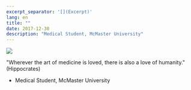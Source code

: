 ```yaml
---
excerpt_separator: '[](Excerpt)'
lang: en
title: ""
date: 2017-12-30
description: "Medical Student, McMaster University"
---
```


![](images/humans-of-medicine/11th-post.jpeg)

"Wherever the art of medicine is loved, there is also a love of humanity." (Hippocrates) 

- Medical Student, McMaster University
